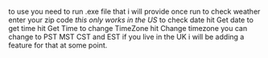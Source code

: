 to use you need to run .exe file that i will provide once run to check weather enter your zip code *this only works in the US* to check date hit  Get date to get time hit Get Time to change TimeZone 
hit Change timezone you can change to PST MST CST and EST if you live in the UK i will be adding a feature for that at some point.
